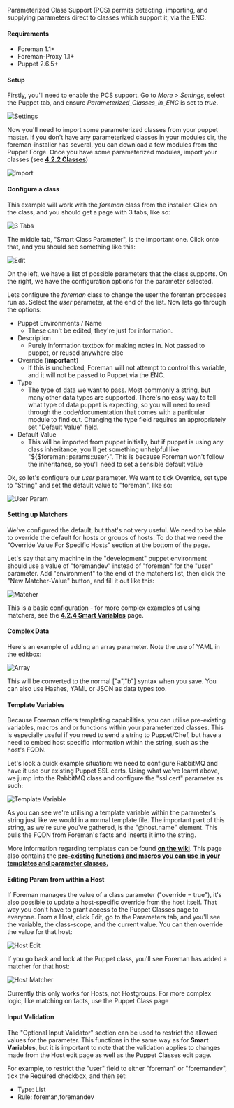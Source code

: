 
Parameterized Class Support (PCS) permits detecting, importing, and supplying parameters direct to classes which support it, via the ENC.

#### Requirements

* Foreman 1.1+
* Foreman-Proxy 1.1+
* Puppet 2.6.5+

#### Setup

Firstly, you'll need to enable the PCS support. Go to *More > Settings*, select
the Puppet tab, and ensure *Parameterized_Classes_in_ENC* is set to *true*.

![Settings](/static/images/screenshots/param_classes/settings.png)

Now you'll need to import some parameterized classes from your puppet master.
If you don't have any parameterized classes in your modules dir, the
foreman-installer has several, you can download a few modules from the Puppet
Forge. Once you have some parameterized modules, import your classes (see
[**4.2.2 Classes**](manuals/{{page.version}}/index.html#4.2.2Classes))

![Import](/static/images/screenshots/param_classes/import.png)

#### Configure a class

This example will work with the *foreman* class from the installer. Click on the class, and you should get a page with 3 tabs, like so:

![3 Tabs](/static/images/screenshots/param_classes/3tabs.png)

The middle tab, "Smart Class Parameter", is the important one. Click onto that, and you should see something like this:

![Edit](/static/images/screenshots/param_classes/edit.png)

On the left, we have a list of possible parameters that the class supports. On the right, we have the configuration options for the parameter selected.

Lets configure the *foreman* class to change the user the foreman processes run as. Select the *user* parameter, at the end of the list. Now lets go through the options:

* Puppet Environments / Name
   * These can't be edited, they're just for information.
* Description
   * Purely information textbox for making notes in. Not passed to puppet, or reused anywhere else
* Override (**important**)
   * If this is unchecked, Foreman will not attempt to control this variable, and it will not be passed to Puppet via the ENC.
* Type
   * The type of data we want to pass. Most commonly a string, but many other data types are supported. There's no easy way to tell what type of data puppet is expecting, so you will need to read through the code/documentation that comes with a particular module to find out. Changing the type field requires an appropriately set "Default Value" field.
* Default Value
   * This will be imported from puppet initially, but if puppet is using any class inheritance, you'll get something unhelpful like "${$foreman::params::user}". This is because Foreman won't follow the inheritance, so you'll need to set a sensible default value

Ok, so let's configure our *user* parameter. We want to tick Override, set type to "String" and set the default value to "foreman", like so:

![User Param](/static/images/screenshots/param_classes/user-param.png)

#### Setting up Matchers

We've configured the default, but that's not very useful. We need to be able to override the default for hosts or groups of hosts. To do that we need the "Override Value For Specific Hosts" section at the bottom of the page.

Let's say that any machine in the "development" puppet environment should use a value of "foremandev" instead of "foreman" for the "user" parameter. Add "environment" to the end of the matchers list, then click the "New Matcher-Value" button, and fill it out like this:

![Matcher](/static/images/screenshots/param_classes/matcher.png)

This is a basic configuration - for more complex examples of using matchers,
see the [**4.2.4 Smart Variables**](manuals/{{page.version}}/index.html#4.2.4SmartVariables) page.

#### Complex Data

Here's an example of adding an array parameter. Note the use of YAML in the editbox:

![Array](/static/images/screenshots/param_classes/array.png)

This will be converted to the normal ["a","b"] syntax when you save. You can also use Hashes, YAML or JSON as data types too.

#### Template Variables

Because Foreman offers templating capabilities, you can utilise pre-existing variables, macros and or functions within your parameterized classes. This is especially useful if you need to send a string to Puppet/Chef, but have a need to embed host specific information within the string, such as the host's FQDN.

Let's look a quick example situation: we need to configure RabbitMQ and have it use our existing Puppet SSL certs. Using what we've learnt above, we jump into the RabbitMQ class and configure the "ssl cert" parameter as such:

![Template Variable](/static/images/screenshots/param_classes/template-variable-rabbit-ssl-cert.png)

As you can see we're utilising a template variable within the parameter's string just like we would in a normal template file. The important part of this string, as we're sure you've gathered, is the "@host.name" element. This pulls the FQDN from Foreman's facts and inserts it into the string.

More information regarding templates can be found [**on the wiki**](http://projects.theforeman.org/projects/foreman/wiki/TemplateWriting). This page also contains the [**pre-existing functions and macros you can use in your templates and parameter classes.**](http://projects.theforeman.org/projects/foreman/wiki/TemplateWriting#Functions-and-macros)

#### Editing Param from within a Host

If Foreman manages the value of a class parameter ("override = true"), it's also possible to update a host-specific override from the host itself. That way you don't have to grant access to the Puppet Classes page to everyone. From a Host, click Edit, go to the Parameters tab, and you'll see the variable, the class-scope, and the current value. You can then override the value for that host:

![Host Edit](/static/images/screenshots/param_classes/hostedit.png)

If you go back and look at the Puppet class, you'll see Foreman has added a matcher for that host:

![Host Matcher](/static/images/screenshots/param_classes/hostmatch.png)

Currently this only works for Hosts, not Hostgroups. For more complex logic, like matching on facts, use the Puppet Class page

#### Input Validation

The "Optional Input Validator" section can be used to restrict the allowed values for the parameter. This functions in the same way as for **Smart Variables**, but it is important to note that the validation applies to changes made from the Host edit page as well as the Puppet Classes edit page.

For example, to restrict the "user" field to either "foreman" or "foremandev", tick the Required checkbox, and then set:

* Type: List
* Rule: foreman,foremandev
